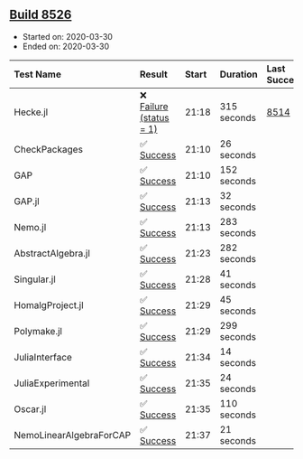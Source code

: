 ## [Build 8526](https://oscarci.mathematik.uni-kl.de/job/oscar/8526/)

* Started on: 2020-03-30
* Ended on: 2020-03-30

| Test Name    | Result | Start | Duration | Last Success | First Failure |
|:-------------|:-------|:------|:---------|:-------------|:--------------|
| Hecke.jl | ❌ [Failure (status = 1)](https://oscarci.mathematik.uni-kl.de/job/oscar/8526/artifact/logs/build-8526/Hecke.jl.log) | 21:18 | 315 seconds | [8514](https://oscarci.mathematik.uni-kl.de/job/oscar/8514/) | [8515](https://oscarci.mathematik.uni-kl.de/job/oscar/8515/) |
| CheckPackages | ✅ [Success](https://oscarci.mathematik.uni-kl.de/job/oscar/8526/artifact/logs/build-8526/CheckPackages.log) | 21:10 | 26 seconds |  |  |
| GAP | ✅ [Success](https://oscarci.mathematik.uni-kl.de/job/oscar/8526/artifact/logs/build-8526/GAP.log) | 21:10 | 152 seconds |  |  |
| GAP.jl | ✅ [Success](https://oscarci.mathematik.uni-kl.de/job/oscar/8526/artifact/logs/build-8526/GAP.jl.log) | 21:13 | 32 seconds |  |  |
| Nemo.jl | ✅ [Success](https://oscarci.mathematik.uni-kl.de/job/oscar/8526/artifact/logs/build-8526/Nemo.jl.log) | 21:13 | 283 seconds |  |  |
| AbstractAlgebra.jl | ✅ [Success](https://oscarci.mathematik.uni-kl.de/job/oscar/8526/artifact/logs/build-8526/AbstractAlgebra.jl.log) | 21:23 | 282 seconds |  |  |
| Singular.jl | ✅ [Success](https://oscarci.mathematik.uni-kl.de/job/oscar/8526/artifact/logs/build-8526/Singular.jl.log) | 21:28 | 41 seconds |  |  |
| HomalgProject.jl | ✅ [Success](https://oscarci.mathematik.uni-kl.de/job/oscar/8526/artifact/logs/build-8526/HomalgProject.jl.log) | 21:29 | 45 seconds |  |  |
| Polymake.jl | ✅ [Success](https://oscarci.mathematik.uni-kl.de/job/oscar/8526/artifact/logs/build-8526/Polymake.jl.log) | 21:29 | 299 seconds |  |  |
| JuliaInterface | ✅ [Success](https://oscarci.mathematik.uni-kl.de/job/oscar/8526/artifact/logs/build-8526/JuliaInterface.log) | 21:34 | 14 seconds |  |  |
| JuliaExperimental | ✅ [Success](https://oscarci.mathematik.uni-kl.de/job/oscar/8526/artifact/logs/build-8526/JuliaExperimental.log) | 21:35 | 24 seconds |  |  |
| Oscar.jl | ✅ [Success](https://oscarci.mathematik.uni-kl.de/job/oscar/8526/artifact/logs/build-8526/Oscar.jl.log) | 21:35 | 110 seconds |  |  |
| NemoLinearAlgebraForCAP | ✅ [Success](https://oscarci.mathematik.uni-kl.de/job/oscar/8526/artifact/logs/build-8526/NemoLinearAlgebraForCAP.log) | 21:37 | 21 seconds |  |  |
